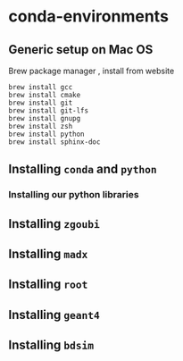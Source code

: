 # conda-environments


## Generic setup on Mac OS

Brew package manager , install from website

    brew install gcc
    brew install cmake
    brew install git
    brew install git-lfs
    brew install gnupg
    brew install zsh
    brew install python
    brew install sphinx-doc
    

## Installing `conda` and `python`


### Installing our python libraries

## Installing `zgoubi`

## Installing `madx`

## Installing `root`

## Installing `geant4`

## Installing `bdsim`